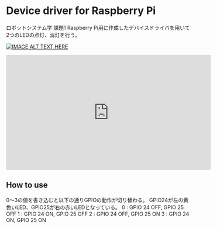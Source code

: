 # Device driver for Raspberry Pi 
ロボットシステム学 課題1
Raspberry Pi用に作成したデバイスドライバを用いて2つのLEDの点灯、消灯を行う。

[![IMAGE ALT TEXT HERE](http://img.youtube.com/vi/C3YOIyL8mGE/maxresdefault.jpg)](hgttps://www.youtube.com/watch?v=C3YOIyL8mGE)

<iframe width="560" height="315" src="https://www.youtube.com/embed/C3YOIyL8mGE" frameborder="0" allow="accelerometer; autoplay; encrypted-media; gyroscope; picture-in-picture" allowfullscreen></iframe>

## How to use


0～3の値を書き込むと以下の通りGPIOの動作が切り替わる。
GPIO24が左の黄色いLED、GPIO25が右の赤いLEDとなっている。
0 : GPIO 24 OFF, GPIO 25 OFF
1 : GPIO 24 ON,  GPIO 25 OFF
2 : GPIO 24 OFF, GPIO 25 ON
3 : GPIO 24 ON,  GPIO 25 ON

